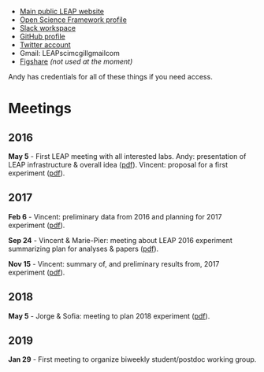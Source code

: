 - [Main public LEAP website](http://gonzalezlab.weebly.com/leap.html)
- [Open Science Framework profile](https://osf.io/sq7vj/)
- [Slack workspace](https://leap-sci.slack.com/)
- [GitHub profile](https://github.com/LEAP-sci)
- [Twitter account](https://twitter.com/leap_sci)
- Gmail: LEAP<dot>sci<dot>mcgill<at>gmail<dot>com
- [Figshare](https://figshare.com/authors/LEAP_Sci/4607284) _(not used at the moment)_

Andy has credentials for all of these things if you need access.

# Meetings #

## 2016 ##

**May 5** - First LEAP meeting with all interested labs. Andy: presentation of LEAP infrastructure & overall idea ([pdf](https://leap-sci.github.io/pdfs/first_leap_meeting_Andy.pdf)). Vincent: proposal for a first experiment ([pdf](https://leap-sci.github.io/pdfs/first_leap_meeting_Vincent.pdf)).

## 2017 ##

**Feb 6** - Vincent: preliminary data from 2016 and planning for 2017 experiment ([pdf](https://leap-sci.github.io/pdfs/2017_planning.pdf)).

**Sep 24** - Vincent & Marie-Pier: meeting about LEAP 2016 experiment summarizing plan for analyses & papers ([pdf](https://leap-sci.github.io/pdfs/2016_summary.pdf)).

**Nov 15** - Vincent: summary of, and preliminary results from, 2017 experiment ([pdf](https://leap-sci.github.io/pdfs/2017_summary.pdf)).

## 2018 ##

**May 5** - Jorge & Sofia: meeting to plan 2018 experiment ([pdf](https://leap-sci.github.io/pdfs/2018_planning.pdf)).

## 2019 ##

**Jan 29** - First meeting to organize biweekly student/postdoc working group.
